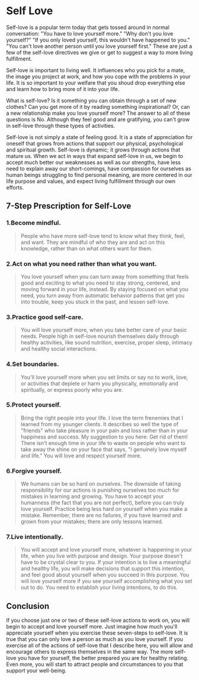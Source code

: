 # Self Love

Self-love is a popular term today that gets tossed around in normal conversation: "You have to love yourself more." "Why don't you love yourself?" "If you only loved yourself, this wouldn't have happened to you." "You can't love another person until you love yourself first." These are just a few of the self-love directives we give or get to suggest a way to more living fulfillment.

Self-love is important to living well. It influences who you pick for a mate, the image you project at work, and how you cope with the problems in your life. It is so important to your welfare that you shoud drop everything else and learn how to bring more of it into your life.

What is self-love? Is it something you can obtain through a set of new clothes? Can you get more of it by reading something inspirational? Or, can a new relationship make you love yourself more? The answer to all of these questions is No. Although they feel good and are gratifying, you can't grow in self-love through these types of activities.

Self-love is not simply a state of feeling good. It is a state of appreciation for oneself that grows from actions that support our physical, psychological and spiritual growth. Self-love is dynamic; it grows through actions that mature us. When we act in ways that expand self-love in us, we begin to accept much better our weaknesses as well as our strengths, have less need to explain away our short-comings, have compassion for ourselves as human beings struggling to find personal meaning, are more centered in our life purpose and values, and expect living fulfillment through our own efforts.

## 7-Step Prescription for Self-Love

### 1.Become mindful.
> People who have more self-love tend to know what they think, feel, and want. They are mindful of who they are and act on this knowledge, rather than on what others want for them.

### 2.Act on what you need rather than what you want.
> You love yourself when you can turn away from something that feels good and exciting to what you need to stay strong, centered, and moving forward in your life, instead. By staying focused on what you need, you turn away from automatic behavior patterns that get you into trouble, keep you stuck in the past, and lessen self-love.

### 3.Practice good self-care.
> You will love yourself more, when you take better care of your basic needs. People high in self-love nourish themselves daily through healthy activities, like sound nutrition, exercise, proper sleep, intimacy and healthy social interactions.

### 4.Set boundaries.
> You'll love yourself more when you set limits or say no to work, love, or activities that deplete or harm you physically, emotionally and spiritually, or express poorly who you are.

### 5.Protect yourself.
> Bring the right people into your life. I love the term frenemies that I learned from my younger clients. It describes so well the type of "friends" who take pleasure in your pain and loss rather than in your happiness and success. My suggestion to you here: Get rid of them! There isn't enough time in your life to waste on people who want to take away the shine on your face that says, "I genuinely love myself and life." You will love and respect yourself more.

### 6.Forgive yourself.
> We humans can be so hard on ourselves. The downside of taking responsibility for our actions is punishing ourselves too much for mistakes in learning and growing. You have to accept your humanness (the fact that you are not perfect), before you can truly love yourself. Practice being less hard on yourself when you make a mistake. Remember, there are no failures, if you have learned and grown from your mistakes; there are only lessons learned.

### 7.Live intentionally.
> You will accept and love yourself more, whatever is happening in your life, when you live with purpose and design. Your purpose doesn't have to be crystal clear to you. If your intention is to live a meaningful and healthy life, you will make decisions that support this intention, and feel good about yourself when you succeed in this purpose. You will love yourself more if you see yourself accomplishing what you set out to do. You need to establish your living intentions, to do this.


## Conclusion
If you choose just one or two of these self-love actions to work on, you will begin to accept and love yourself more. Just imagine how much you'll appreciate yourself when you exercise these seven-steps to self-love. It is true that you can only love a person as much as you love yourself. If you exercise all of the actions of self-love that I describe here, you will allow and encourage others to express themselves in the same way. The more self-love you have for yourself, the better prepared you are for healthy relating. Even more, you will start to attract people and circumstances to you that support your well-being.